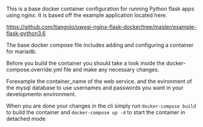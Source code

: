 This is a base docker container configuration for running Python flask apps using nginx.  It is based 
off the example application located here.

https://github.com/tiangolo/uwsgi-nginx-flask-docker/tree/master/example-flask-python3.6

The base docker compose file includes adding and configuring a container for mariadb.

Before you build the container you should take a look inside the docker-compose.override.yml file and make any necessary changes.

Forexample the container_name of the web service.  and the evironment of the mysql database to use usernames 
and passwords you want in your developmentn environment.

When you are done your changes in the cli simply run ```docker-compose build``` to build the container
and ```docker-compose up -d``` to start the container in detached mode
